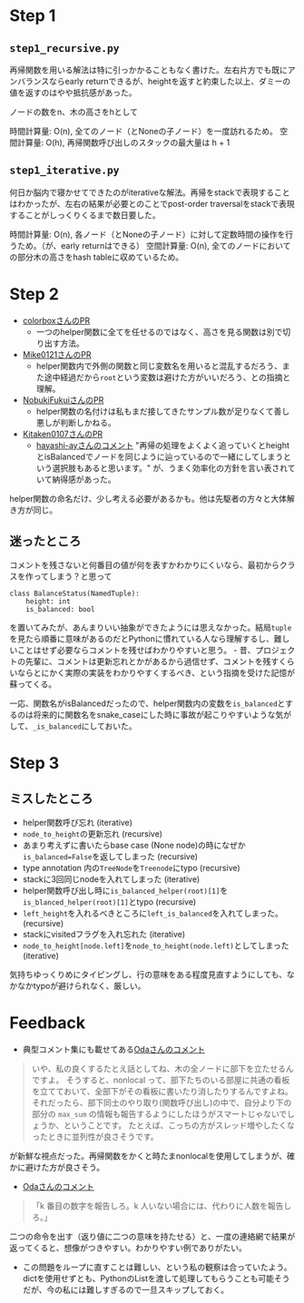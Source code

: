 # Step 1

## `step1_recursive.py`

再帰関数を用いる解法は特に引っかかることもなく書けた。左右片方でも既にアンバランスならearly returnできるが、heightを返すと約束した以上、ダミーの値を返すのはやや抵抗感があった。

ノードの数をn、木の高さをhとして

時間計算量: O(n), 全てのノード（とNoneの子ノード）を一度訪れるため。
空間計算量: O(h), 再帰関数呼び出しのスタックの最大量は h + 1

## `step1_iterative.py`

何日か脳内で寝かせてできたのがiterativeな解法。再帰をstackで表現することはわかったが、左右の結果が必要とのことでpost-order traversalをstackで表現することがしっくりくるまで数日要した。

時間計算量: O(n), 各ノード（とNoneの子ノード）に対して定数時間の操作を行うため。（が、early returnはできる）
空間計算量: O(n), 全てのノードにおいての部分木の高さをhash tableに収めているため。

# Step 2

- [colorboxさんのPR](https://github.com/colorbox/leetcode/pull/12)
    - 一つのhelper関数に全てを任せるのではなく、高さを見る関数は別で切り出す方法。
- [Mike0121さんのPR](https://github.com/Mike0121/LeetCode/pull/4)
    - helper関数内で外側の関数と同じ変数名を用いると混乱するだろう、また途中経過だから`root`という変数は避けた方がいいだろう、との指摘と理解。
- [NobukiFukuiさんのPR](https://github.com/NobukiFukui/Grind75-ProgrammingTraining/pull/19)
    - helper関数の名付けは私もまだ接してきたサンプル数が足りなくて善し悪しが判断しかねる。
- [Kitaken0107さんのPR](https://github.com/Kitaken0107/GrindEasy/pull/16)
    - [hayashi-ayさんのコメント](https://github.com/Kitaken0107/GrindEasy/pull/16#pullrequestreview-1984849457) "再帰の処理をよくよく追っていくとheightとisBalancedでノードを同じように辿っているので一緒にしてしまうという選択肢もあると思います。" が、うまく効率化の方針を言い表されていて納得感があった。

helper関数の命名だけ、少し考える必要があるかも。他は先駆者の方々と大体解き方が同じ。

## 迷ったところ

コメントを残さないと何番目の値が何を表すかわかりにくいなら、最初からクラスを作ってしまう？と思って

```
class BalanceStatus(NamedTuple):
    height: int
    is_balanced: bool
```

を置いてみたが、あんまりいい抽象ができたようには思えなかった。結局`tuple`を見たら順番に意味があるのだとPythonに慣れている人なら理解するし、難しいことはせず必要ならコメントを残せばわかりやすいと思う。
	- 昔、プロジェクトの先輩に、コメントは更新忘れとかがあるから過信せず、コメントを残すくらいならとにかく実際の実装をわかりやすくするべき、という指摘を受けた記憶が蘇ってくる。

一応、関数名がisBalancedだったので、helper関数内の変数を`is_balanced`とするのは将来的に関数名をsnake\_caseにした時に事故が起こりやすいような気がして、`_is_balanced`にしておいた。

# Step 3

## ミスしたところ

- helper関数呼び忘れ (iterative)
- `node_to_height`の更新忘れ (recursive)
- あまり考えずに書いたらbase case (None node)の時になぜか`is_balanced=False`を返してしまった (recursive)
- type annotation 内の`TreeNode`を`Treenode`にtypo (recursive)
- stackに3回同じnodeを入れてしまった (iterative)
- helper関数呼び出し時に`is_balanced_helper(root)[1]`を`is_blanced_helper(root)[1]`とtypo (recursive)
- `left_height`を入れるべきところに`left_is_balanced`を入れてしまった。(recursive)
- stackにvisitedフラグを入れ忘れた (iterative)
- `node_to_height[node.left]`を`node_to_height(node.left)`としてしまった (iterative)

気持ちゆっくりめにタイピングし、行の意味をある程度見直すようにしても、なかなかtypoが避けられなく、厳しい。

# Feedback

- 典型コメント集にも載せてある[Odaさんのコメント](https://discord.com/channels/1084280443945353267/1201211204547383386/1247145320098566144)

> いや、私の良くするたとえ話としてね、木の全ノードに部下を立たせるんですよ。
> そうすると、nonlocal って、部下たちのいる部屋に共通の看板を立てておいて、全部下がその看板に書いたり消したりするんですよね。
> それだったら、部下同士のやり取り(関数呼び出し)の中で、自分より下の部分の `max_sum` の情報も報告するようにしたほうがスマートじゃないでしょうか、ということです。
> たとえば、こっちの方がスレッド増やしたくなったときに並列性が良さそうです。

が新鮮な視点だった。再帰関数をかくと時たまnonlocalを使用してしまうが、確かに避けた方が良さそう。

- [Odaさんのコメント](https://discord.com/channels/1084280443945353267/1230079550923341835/1234534017181814795)

> 「k 番目の数字を報告しろ。k 人いない場合には、代わりに人数を報告しろ。」

二つの命令を出す（返り値に二つの意味を持たせる）と、一度の連絡網で結果が返ってくると、想像がつきやすい。わかりやすい例でありがたい。

- この問題をループに直すことは難しい、という私の観察は合っていたよう。dictを使用せずとも、PythonのListを渡して処理してもらうことも可能そうだが、今の私には難しすぎるので一旦スキップしておく。
